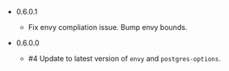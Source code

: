 - 0.6.0.1
  - Fix envy compliation issue. Bump envy bounds.

- 0.6.0.0
  - #4 Update to latest version of `envy` and `postgres-options`.
